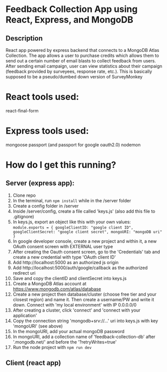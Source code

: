 # Feedback Collection App using React, Express, and MongoDB

## Description

React app powered by express backend that connects to a MongoDB Atlas Collection. The app allows a user to purchase credits which allows them to send out a certain number of email blasts to collect feedback from users. After sending email campaign, user can view statistics about their campaign (feedback provided by surveyees, response rate, etc.). This is basically supposed to be a pseudo/dumbed down version of SurveyMonkey

# React tools used:

react-final-form

# Express tools used:

mongoose
passport (and passport for google oauth2.0)
nodemon

# How do I get this running?

## Server (express app):

1. Clone repo
2. In the terminal, run `npm install` while in the /server folder
3. Create a config folder in /server
4. Inside /server/config, create a file called 'keys.js' (also add this file to .gitignore)
5. In keys.js, export an object like this with your own values:
   `module.exports = { googleClientID: "google client ID", googleClientSecret: "google client secret", mongoURI: "mongoDB uri" }`
6. In google developer console, create a new project and within it, a new OAuth consent screen with EXTERNAL user type
7. After creating the Oauth consent screen, go to the 'Credentials' tab and create a new credential with type 'OAuth client ID'
8. Add http://localhost:5000 as an authorized js origin
9. Add http://localhost:5000/auth/google/callback as the authorized redirect uri
10. Save and copy the clientID and clientSecret into keys.js
11. Create a MongoDB Atlas account at https://www.mongodb.com/atlas/database
12. Create a new project then database/cluster (choose free tier and your closest region) and name it. Then create a username/PW and write it down. Connect with 'my local environment' with IP 0.0.0.0/0
13. After creating a cluster, click 'connect' and 'connect with your application'
14. Copy the connection string 'mongodb+srv://...' uri into keys.js with key 'mongoURI' (see above)
15. In the mongoURI, add your actual mongoDB password
16. In mongoURI, add a collection name of 'feedback-collection-db' after '.mongodb.net/' and before the '?retryWrites=true'
17. Run the node project with `npm run dev`

## Client (react app)
